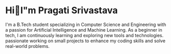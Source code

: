 # Hi👋I"m Pragati Srivastava
I'm a B.Tech  student specializing in Computer Science and Engineering with a passion for Artificial Intelligence and Machine Learning. As a beginner in tech, I am continuously learning and exploring new tools and technologies. passionate working on small projects to enhance my coding skills and solve real-world problems.
